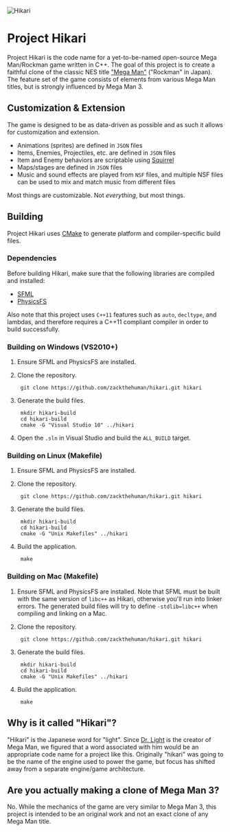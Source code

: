 ![Hikari](http://zackthehuman.com/images/hikari/hikari-logo.png)

Project Hikari
==============

Project Hikari is the code name for a yet-to-be-named open-source Mega Man/Rockman game written in C++. The goal of this project is to create a faithful clone of the classic NES title ["Mega Man"][2] ("Rockman" in Japan). The feature set of the game consists of elements from various Mega Man titles, but is strongly influenced by Mega Man 3.

## Customization & Extension ##

The game is designed to be as data-driven as possible and as such it allows for customization and extension.

* Animations (sprites) are defined in `JSON` files
* Items, Enemies, Projectiles, etc. are defined in `JSON` files
* Item and Enemy behaviors are scriptable using [Squirrel][6]
* Maps/stages are defined in `JSON` files
* Music and sound effects are played from `NSF` files, and multiple NSF files can be used to mix and match music from different files

Most things are customizable. Not _everything_, but most things.

## Building ##

Project Hikari uses [CMake][3] to generate platform and compiler-specific build files.

### Dependencies ###

Before building Hikari, make sure that the following libraries are compiled and installed:

* [SFML][4]
* [PhysicsFS][5]

Also note that this project uses `C++11` features such as `auto`, `decltype`, and lambdas, and therefore requires a C++11 compliant compiler in order to build successfully.

### Building on Windows (VS2010+) ###

1. Ensure SFML and PhysicsFS are installed.
2. Clone the repository.

        git clone https://github.com/zackthehuman/hikari.git hikari

3. Generate the build files.

        mkdir hikari-build
        cd hikari-build
        cmake -G "Visual Studio 10" ../hikari

4. Open the `.sln` in Visual Studio and build the `ALL_BUILD` target.

### Building on Linux (Makefile) ###

1. Ensure SFML and PhysicsFS are installed.
2. Clone the repository.

        git clone https://github.com/zackthehuman/hikari.git hikari

3. Generate the build files.

        mkdir hikari-build
        cd hikari-build
        cmake -G "Unix Makefiles" ../hikari

4. Build the application.

        make

### Building on Mac (Makefile) ###

1. Ensure SFML and PhysicsFS are installed. Note that SFML must be built with the same version of `libc++` as Hikari, otherwise you'll run into linker errors. The generated build files will try to define `-stdlib=libc++` when compiling and linking on a Mac.
2. Clone the repository.

        git clone https://github.com/zackthehuman/hikari.git hikari

3. Generate the build files.

        mkdir hikari-build
        cd hikari-build
        cmake -G "Unix Makefiles" ../hikari

4. Build the application.

        make

## Why is it called "Hikari"? ##

"Hikari" is the Japanese word for "light". Since [Dr. Light][1] is the creator of Mega Man, we figured that a word associated with him would be an appropriate code name for a project like this. Originally "hikari" was going to be the name of the engine used to power the game, but focus has shifted away from a separate engine/game architecture.

## Are you actually making a clone of Mega Man 3? ##

No. While the mechanics of the game are very similar to Mega Man 3, this project is intended to be an original work and not an exact clone of any Mega Man title.

[1]: http://megaman.wikia.com/wiki/Dr._Light
[2]: http://en.wikipedia.org/wiki/Mega_Man
[3]: http://www.cmake.org/
[4]: http://www.sfml-dev.org/
[5]: http://icculus.org/physfs/downloads/
[6]: http://squirrel-lang.org
